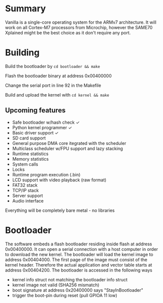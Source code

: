 # Summary

Vanilla is a single-core operating system for the ARMv7 architecture. It will work on all Cortex-M7 processors from Microchip, however the SAME70 Xplained might be the best choice as it don't require any port. 

# Building

Build the bootloader by `cd bootloader && make`

Flash the bootloader binary at address 0x00400000

Change the serial port in line 92 in the Makefile

Build and upload the kernel with `cd kernel && make`


## Upcoming features

- Safe bootloader w/hash check &check;
- Python kernel programmer &check;
- Basic driver support &check;
- SD card support
- General purpose DMA core itegrated with the scheduler
- Multiclass scheduler w/FPU support and lazy stacking
- Runtime statistics
- Memory statistics
- System calls
- Locks
- Runtime program execution (.bin)
- LCD support with video playback (raw format)
- FAT32 stack
- TCP/IP stack
- Server support
- Audio interface

Everything will be completely bare metal - no libraries

# Bootloader

The software embeds a flash bootloader residing inside flash at address 0x00400000. It can open a serial connection with a host computer in order to download the new kernel. The bootloader will load the kernel image to address 0x00404000. The first page of the image must consist of the kernel header. Therefore the actual application and vector table starts at address 0x00404200. The bootloader is accessed in the following ways

- kernel info struct not matching the bootloader info struct
- kernel image not valid (SHA256 mismatch)
- boot signature at address 0x20400000 says "StayInBootloader"
- trigger the boot-pin during reset (pull GPIOA 11 low)
